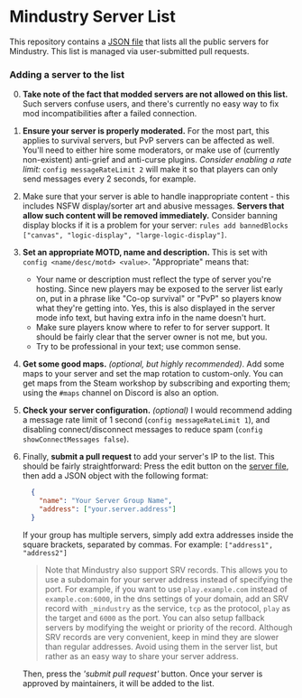 # Mindustry Server List

This repository contains a [JSON file](https://github.com/Anuken/MindustryServerList/blob/main/servers_v8.json) that lists all the public servers for Mindustry. This list is managed via user-submitted pull requests.

### Adding a server to the list

0. **Take note of the fact that modded servers are not allowed on this list.** Such servers confuse users, and there's currently no easy way to fix mod incompatibilities after a failed connection.
1. **Ensure your server is properly moderated.** For the most part, this applies to survival servers, but PvP servers can be affected as well.
You'll need to either hire some moderators, or make use of (currently non-existent) anti-grief and anti-curse plugins.
*Consider enabling a rate limit:* `config messageRateLimit 2` will make it so that players can only send messages every 2 seconds, for example.
2. Make sure that your server is able to handle inappropriate content - this includes NSFW display/sorter art and abusive messages. **Servers that allow such content will be removed immediately.** Consider banning display blocks if it is a problem for your server: `rules add bannedBlocks ["canvas", "logic-display", "large-logic-display"]`.
3. **Set an appropriate MOTD, name and description.** This is set with `config <name/desc/motd> <value>`. "Appropriate" means that:
   - Your name or description must reflect the type of server you're hosting. 
   Since new players may be exposed to the server list early on, put in a phrase like "Co-op survival" or "PvP" so players know what they're getting into. Yes, this is also displayed in the server mode info text, but having extra info in the name doesn't hurt.
   - Make sure players know where to refer to for server support. It should be fairly clear that the server owner is not me, but you.
   - Try to be professional in your text; use common sense.
4. **Get some good maps.** *(optional, but highly recommended)*. Add some maps to your server and set the map rotation to custom-only. You can get maps from the Steam workshop by subscribing and exporting them; using the `#maps` channel on Discord is also an option.
5. **Check your server configuration.** *(optional)* I would recommend adding a message rate limit of 1 second (`config messageRateLimit 1`), and disabling connect/disconnect messages to reduce spam (`config showConnectMessages false`).
6. Finally, **submit a pull request** to add your server's IP to the list. 
This should be fairly straightforward: Press the edit button on the [server file]([https://github.com/Anuken/Mindustry/blob/master/servers_v7.json](https://github.com/Anuken/MindustryServerList/blob/main/servers_v8.json)), then add a JSON object with the following format:
    ```json
      {
        "name": "Your Server Group Name",
        "address": ["your.server.address"]
      }
    ```

    If your group has multiple servers, simply add extra addresses inside the square brackets, separated by commas. For example: `["address1", "address2"]`
    
    > Note that Mindustry also support SRV records. This allows you to use a subdomain for your server address instead of specifying the port. For example, if you want to use `play.example.com` instead of `example.com:6000`, in the dns settings of your domain, add an SRV record with `_mindustry` as the service, `tcp` as the protocol, `play` as the target and `6000` as the port. You can also setup fallback servers by modifying the weight or priority of the record. Although SRV records are very convenient, keep in mind they are slower than regular addresses. Avoid using them in the server list, but rather as an easy way to share your server address.

    Then, press the *'submit pull request'* button. Once your server is approved by maintainers, it will be added to the list.
